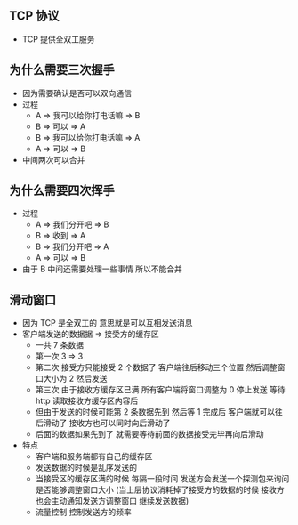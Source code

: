 ## TCP 协议

- TCP 提供全双工服务

## 为什么需要三次握手

- 因为需要确认是否可以双向通信
- 过程
  - A => 我可以给你打电话嘛 => B
  - B => 可以 => A
  - B => 我可以给你打电话嘛 => A
  - A => 可以 => B
- 中间两次可以合并

## 为什么需要四次挥手

- 过程
  - A => 我们分开吧 => B
  - B => 收到 => A
  - B => 我们分开吧 => A
  - A => 可以 => B
- 由于 B 中间还需要处理一些事情 所以不能合并

## 滑动窗口

- 因为 TCP 是全双工的 意思就是可以互相发送消息
- 客户端发送的数据据 => 接受方的缓存区
  - 一共 7 条数据
  - 第一次 3 => 3
  - 第二次 接受方只能接受 2 个数据了 客户端往后移动三个位置 然后调整窗口大小为 2 然后发送
  - 第三次 由于接收方缓存区已满 所有客户端将窗口调整为 0 停止发送 等待 http 读取接收方缓存区内容后
  - 但由于发送的时候可能第 2 条数据先到 然后等 1 完成后 客户端就可以往后滑动了 接收方也可以同时向后滑动了
  - 后面的数据如果先到了 就需要等待前面的数据接受完毕再向后滑动
- 特点
  - 客户端和服务端都有自己的缓存区
  - 发送数据的时候是乱序发送的
  - 当接受区的缓存区满的时候 每隔一段时间 发送方会发送一个探测包来询问是否能够调整窗口大小 (当上层协议消耗掉了接受方的数据的时候 接收方也会主动通知发送方调整窗口 继续发送数据)
  - 流量控制 控制发送方的频率
